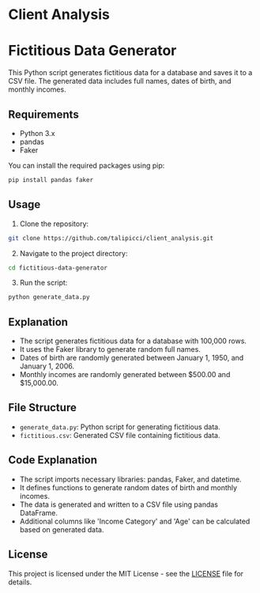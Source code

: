 # Client Analysis

# Fictitious Data Generator

This Python script generates fictitious data for a database and saves it to a CSV file. The generated data includes full names, dates of birth, and monthly incomes.

## Requirements

- Python 3.x
- pandas
- Faker

You can install the required packages using pip:
```bash
pip install pandas faker
```
## Usage

1. Clone the repository:
```bash
git clone https://github.com/talipicci/client_analysis.git
```

2. Navigate to the project directory:
```bash
cd fictitious-data-generator
```

3. Run the script:
```bash
python generate_data.py
```

## Explanation

- The script generates fictitious data for a database with 100,000 rows.
- It uses the Faker library to generate random full names.
- Dates of birth are randomly generated between January 1, 1950, and January 1, 2006.
- Monthly incomes are randomly generated between $500.00 and $15,000.00.

## File Structure

- `generate_data.py`: Python script for generating fictitious data.
- `fictitious.csv`: Generated CSV file containing fictitious data.

## Code Explanation

- The script imports necessary libraries: pandas, Faker, and datetime.
- It defines functions to generate random dates of birth and monthly incomes.
- The data is generated and written to a CSV file using pandas DataFrame.
- Additional columns like 'Income Category' and 'Age' can be calculated based on generated data.

## License

This project is licensed under the MIT License - see the [LICENSE](LICENSE) file for details.

